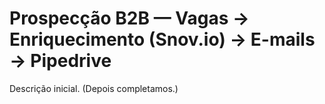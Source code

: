 # Prospecção B2B — Vagas → Enriquecimento (Snov.io) → E-mails → Pipedrive
Descrição inicial. (Depois completamos.)
